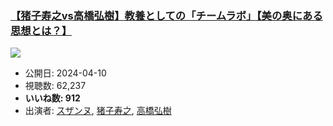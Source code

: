 ### [【猪子寿之vs高橋弘樹】教養としての「チームラボ」【美の奥にある思想とは？】](https://www.youtube.com/watch?v=hqXxXlDZN5A)
[![](https://img.youtube.com/vi/hqXxXlDZN5A/sddefault.jpg)](https://www.youtube.com/watch?v=hqXxXlDZN5A)
-   公開日: 2024-04-10
-   視聴数: 62,237
-   **いいね数: 912**
-   出演者: [スザンヌ](/rehacq_fan/people/スザンヌ "wikilink"), [猪子寿之](/rehacq_fan/people/猪子寿之 "wikilink"), [高橋弘樹](/rehacq_fan/people/高橋弘樹 "wikilink")
